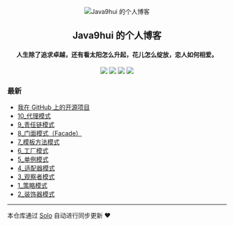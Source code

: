 <p align="center"><img alt="Java9hui 的个人博客" src="https://static.b3log.org/images/brand/solo-32.png"></p><h2 align="center">
Java9hui 的个人博客
</h2>

<h4 align="center">人生除了追求卓越，还有看太阳怎么升起，花儿怎么绽放，恋人如何相爱。</h4>
<p align="center"><a title="Java9hui 的个人博客" target="_blank" href="https://github.com/jiuhui/solo-blog"><img src="https://img.shields.io/github/last-commit/jiuhui/solo-blog.svg?style=flat-square&color=FF9900"></a>
<a title="GitHub repo size in bytes" target="_blank" href="https://github.com/jiuhui/solo-blog"><img src="https://img.shields.io/github/repo-size/jiuhui/solo-blog.svg?style=flat-square"></a>
<a title="Solo Version" target="_blank" href="https://github.com/b3log/solo/releases"><img src="https://img.shields.io/badge/solo-3.6.6-f1e05a.svg?style=flat-square&color=blueviolet"></a>
<a title="Hits" target="_blank" href="https://github.com/b3log/hits"><img src="https://hits.b3log.org/jiuhui/solo-blog.svg"></a></p>

### 最新

* [我在 GitHub 上的开源项目](http://java9hui.com/solo/my-github-repos)
* [10_代理模式](http://java9hui.com/solo/articles/2019/11/21/1574322574894.html)
* [9_责任链模式](http://java9hui.com/solo/articles/2019/11/21/1574322518136.html)
* [8_门面模式（Facade）](http://java9hui.com/solo/articles/2019/11/21/1574322372542.html)
* [7_模板方法模式](http://java9hui.com/solo/articles/2019/11/21/1574322310028.html)
* [6_工厂模式](http://java9hui.com/solo/articles/2019/11/21/1574322241292.html)
* [5_单例模式](http://java9hui.com/solo/articles/2019/11/21/1574322132318.html)
* [4_适配器模式](http://java9hui.com/solo/articles/2019/11/21/1574321921489.html)
* [3_观察者模式](http://java9hui.com/solo/articles/2019/11/21/1574321350814.html)
* [1_策略模式](http://java9hui.com/solo/articles/2015/11/21/1574319960927.html)
* [2_装饰器模式](http://java9hui.com/solo/articles/2015/11/21/1574320996611.html)



---

本仓库通过 [Solo](https://github.com/b3log/solo) 自动进行同步更新 ❤️ 